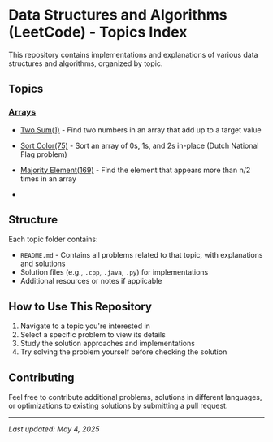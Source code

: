 # Data Structures and Algorithms (LeetCode) - Topics Index

This repository contains implementations and explanations of various data structures and algorithms, organized by topic.

## Topics

### [Arrays](/Arrays/README.md)

- [Two Sum(1)](/Arrays/README.md#1-two-sum) - Find two numbers in an array that add up to a target value
- [Sort Color(75)](/Arrays/README.md#2-sort-colors) - Sort an array of 0s, 1s, and 2s in-place (Dutch National Flag problem)
- [Majority Element(169)](/Arrays/README.md#majority-element) - Find the element that appears more than n/2 times in an array

-

## Structure

Each topic folder contains:

- `README.md` - Contains all problems related to that topic, with explanations and solutions
- Solution files (e.g., `.cpp`, `.java`, `.py`) for implementations
- Additional resources or notes if applicable

## How to Use This Repository

1. Navigate to a topic you're interested in
2. Select a specific problem to view its details
3. Study the solution approaches and implementations
4. Try solving the problem yourself before checking the solution

## Contributing

Feel free to contribute additional problems, solutions in different languages, or optimizations to existing solutions by submitting a pull request.

---

_Last updated: May 4, 2025_
